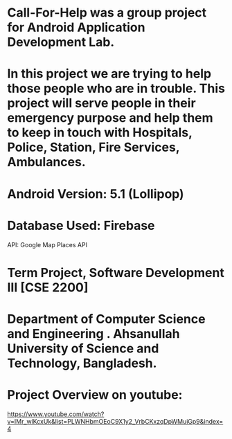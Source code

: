 # Call-For-Help was a group project for Android Application Development Lab.

#  In this project we are trying to help those people who are in trouble. This project will serve people in their emergency purpose and help them to keep in touch with Hospitals, Police, Station, Fire Services, Ambulances.
# Android Version: 5.1 (Lollipop)
# Database Used: Firebase

API: Google Map Places API

# Term Project, Software Development III [CSE 2200]
# Department of Computer Science and Engineering  . Ahsanullah University of Science and Technology, Bangladesh.

# Project Overview on youtube:
https://www.youtube.com/watch?v=IMr_wlKcxUk&list=PLWNHbmOEoC9X1y2_VrbCKxzqDpWMuiGp9&index=4

